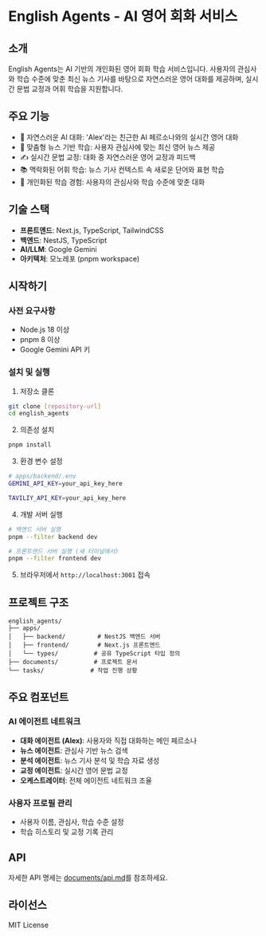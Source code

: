 # English Agents - AI 영어 회화 서비스

## 소개

English Agents는 AI 기반의 개인화된 영어 회화 학습 서비스입니다. 사용자의 관심사와 학습 수준에 맞춘 최신 뉴스 기사를 바탕으로 자연스러운 영어 대화를 제공하며, 실시간 문법 교정과 어휘 학습을 지원합니다.

## 주요 기능

- 🤖 자연스러운 AI 대화: 'Alex'라는 친근한 AI 페르소나와의 실시간 영어 대화
- 📰 맞춤형 뉴스 기반 학습: 사용자 관심사에 맞는 최신 영어 뉴스 제공
- ✍️ 실시간 문법 교정: 대화 중 자연스러운 영어 교정과 피드백
- 📚 맥락화된 어휘 학습: 뉴스 기사 컨텍스트 속 새로운 단어와 표현 학습
- 👤 개인화된 학습 경험: 사용자의 관심사와 학습 수준에 맞춘 대화

## 기술 스택

- **프론트엔드**: Next.js, TypeScript, TailwindCSS
- **백엔드**: NestJS, TypeScript
- **AI/LLM**: Google Gemini
- **아키텍처**: 모노레포 (pnpm workspace)

## 시작하기

### 사전 요구사항

- Node.js 18 이상
- pnpm 8 이상
- Google Gemini API 키

### 설치 및 실행

1. 저장소 클론

```bash
git clone [repository-url]
cd english_agents
```

2. 의존성 설치

```bash
pnpm install
```

3. 환경 변수 설정

```bash
# apps/backend/.env
GEMINI_API_KEY=your_api_key_here

TAVILIY_API_KEY=your_api_key_here
```

4. 개발 서버 실행

```bash
# 백엔드 서버 실행
pnpm --filter backend dev

# 프론트엔드 서버 실행 (새 터미널에서)
pnpm --filter frontend dev
```

5. 브라우저에서 `http://localhost:3001` 접속

## 프로젝트 구조

```
english_agents/
├── apps/
│   ├── backend/         # NestJS 백엔드 서버
│   ├── frontend/        # Next.js 프론트엔드
│   └── types/          # 공유 TypeScript 타입 정의
├── documents/          # 프로젝트 문서
└── tasks/             # 작업 진행 상황
```

## 주요 컴포넌트

### AI 에이전트 네트워크

- **대화 에이전트 (Alex)**: 사용자와 직접 대화하는 메인 페르소나
- **뉴스 에이전트**: 관심사 기반 뉴스 검색
- **분석 에이전트**: 뉴스 기사 분석 및 학습 자료 생성
- **교정 에이전트**: 실시간 영어 문법 교정
- **오케스트레이터**: 전체 에이전트 네트워크 조율

### 사용자 프로필 관리

- 사용자 이름, 관심사, 학습 수준 설정
- 학습 히스토리 및 교정 기록 관리

## API

자세한 API 명세는 [documents/api.md](documents/api.md)를 참조하세요.

## 라이선스

MIT License
